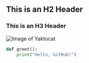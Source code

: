 ## This is an H2 Header
### This is an H3 Header
![Image of Yaktocat](https://octodex.github.com/images/yaktocat.png)
```python
def greet():
    print("Hello, GitHub!")
```








